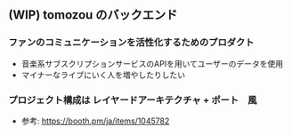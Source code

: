 ## (WIP) tomozou のバックエンド

### ファンのコミュニケーションを活性化するためのプロダクト
- 音楽系サブスクリプションサービスのAPIを用いてユーザーのデータを使用
- マイナーなライブにいく人を増やしたりしたい

### プロジェクト構成は レイヤードアーキテクチャ + ポート　風
- 参考: https://booth.pm/ja/items/1045782